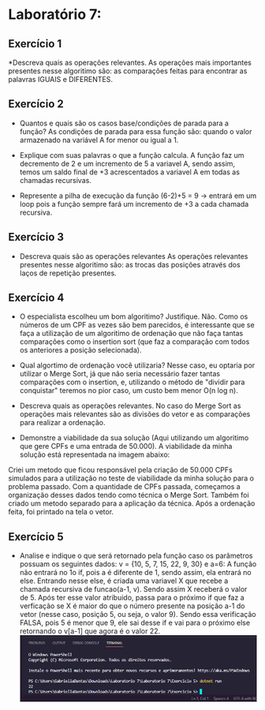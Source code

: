 # **Laboratório 7:**

## **Exercício 1**
*Descreva quais as operações relevantes.
As operações mais importantes presentes nesse algoritimo são: as comparações feitas para encontrar as palavras IGUAIS e DIFERENTES.

## **Exercício 2**
* Quantos e quais são os casos base/condições de parada para a função?
As condições de parada para essa função são: quando o valor armazenado na variável A  for menor ou igual a 1.

* Explique com suas palavras o que a função calcula.
A função faz um decremento de 2 e um incremento de 5 a variavel A, sendo assim, temos um saldo final de +3 acrescentados a variavel A em todas as chamadas recursivas.

* Represente a pilha de execução da função
(6-2)+5 = 9 -> entrará em um loop pois a função sempre fará um incremento de +3 a cada chamada recursiva.

## **Exercício 3**
* Descreva quais são as operações relevantes
As operações relevantes presentes nesse algoritimo são: as trocas das posições através dos laços de repetição presentes.

## **Exercício 4**
* O especialista escolheu um bom algoritimo? Justifique.
Não. Como os números de um CPF as vezes são bem parecidos, é interessante que se faça a utilização de um algoritimo de ordenação que não faça tantas comparações como o insertion sort (que faz a comparação com todos os anteriores a posição selecionada).

* Qual algortimo de ordenação você utilizaria?
Nesse caso, eu optaria por utilizar o Merge Sort, já que não seria necessário fazer tantas comparações com o insertion, e, utilizando o método de "dividir para conquistar" teremos no pior caso, um custo bem menor O(n log n).

* Descreva quais as operações relevantes.
No caso do Merge Sort as operações mais relevantes são as divisões do vetor e as comparações para realizar a ordenação.

* Demonstre a viabilidade da sua solução (Aqui utilizando um algoritimo que gere CPFs e uma entrada de 50.000).
A viabilidade da minha solução está representada na imagem abaixo:

Criei um metodo que ficou responsável pela criação de 50.000 CPFs simulados para a utilização no teste de viabilidade da minha solução para o problema passado. Com a quantidade de CPFs passada, começamos a organização desses dados tendo como técnica o Merge Sort. Também foi criado um metodo separado para a aplicação da técnica. Após a ordenação feita, foi printado na tela o vetor.



## **Exercício 5**
* Analise e indique o que será retornado pela função caso os parâmetros possuam os seguintes dados: v = {10, 5, 7, 15, 22, 9, 30} e a=6:
A função não entrará no 1o if, pois a é diferente de 1, sendo assim, ela entrará no else. Entrando nesse else, é criada uma variavel X que recebe a chamada recursiva de funcao(a-1, v). Sendo assim X receberá o valor de 5. Após ter esse valor atribuido, passa para o próximo if que faz a verficação se X é maior do que o número presente na posição a-1 do vetor (nesse caso, posição 5, ou seja, o valor 9). Sendo essa verificação FALSA, pois 5 é menor que 9, ele sai desse if e vai para o próximo else retornando o v[a-1] que agora é o valor 22.
![ex5](https://github.com/AED-PCO/lab-aed-pco-2022-2-gabriellaxdantas/blob/45e68020f852fa332d609c6033753ed4f098d37e/relatorio/Laboratorio%207/img/Lab7Ex5.png)